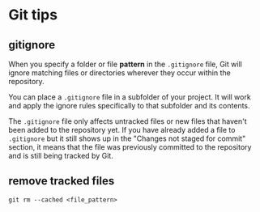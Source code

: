 # Git tips

## gitignore

When you specify a folder or file **pattern** in the `.gitignore` file, 
Git will ignore matching files or directories wherever they occur within the repository.

You can place a `.gitignore` file in a subfolder of your project. 
It will work and apply the ignore rules specifically to that subfolder and its contents.

The `.gitignore` file only affects untracked files or new files that haven't been added to the repository yet.
If you have already added a file to `.gitignore` 
but it still shows up in the "Changes not staged for commit" section, 
it means that the file was previously committed to the repository and is still being tracked by Git.

## remove tracked files

`git rm --cached <file_pattern>`

